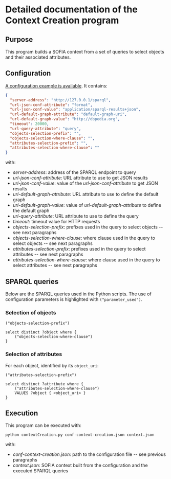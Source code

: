 # Detailed documentation of the Context Creation program

## Purpose

This program builds a SOFIA context from a set of queries to select objects and their associated 
attributes.

## Configuration

[A configuration example is available](../examples/conf-context-creation.json). It contains:

```json
{
  "server-address": "http://127.0.0.1/sparql",
  "url-json-conf-attribute": "format",
  "url-json-conf-value": "application/sparql-results+json",
  "url-default-graph-attribute": "default-graph-uri",
  "url-default-graph-value": "http://dbpedia.org",
  "timeout": 20000,
  "url-query-attribute": "query",
  "objects-selection-prefix": "",
  "objects-selection-where-clause": "",
  "attributes-selection-prefix": "",
  "attributes-selection-where-clause": ""
}
```

with:

* _server-address_: address of the SPARQL endpoint to query
* _url-json-conf-attribute_: URL attribute to use to get JSON results
* _url-json-conf-value_: value of the _url-json-conf-attribute_ to get JSON results
* _url-default-graph-attribute_: URL attribute to use to define the default graph
* _url-default-graph-value_: value of _url-default-graph-attribute_ to define the default graph
* _url-query-attribute_: URL attribute to use to define the query
* _timeout_: timeout value for HTTP requests
* _objects-selection-prefix_: prefixes used in the query to select objects -- see next paragraphs
* _objects-selection-where-clause_: where clause used in the query to select objects -- see next paragraphs
* _attributes-selection-prefix_: prefixes used in the query to select attributes -- see next paragraphs
* _attributes-selection-where-clause_: where clause used in the query to select attributes -- see next paragraphs

## SPARQL queries

Below are the SPARQL queries used in the Python scripts. The use of configuration parameters is highlighted 
with ``("parameter_used")``.

### Selection of objects

```sparql
("objects-selection-prefix")

select distinct ?object where {
    ("objects-selection-where-clause")
}
```

### Selection of attributes

For each object, identified by its ``object_uri``:

```sparql
("attributes-selection-prefix")

select distinct ?attribute where {
    ("attributes-selection-where-clause")
    VALUES ?object { <object_uri> }
}
```

## Execution

This program can be executed with:

```shell
python contextCreation.py conf-context-creation.json context.json
```

with:

* _conf-context-creation.json_: path to the configuration file -- see previous paragraphs
* _context.json_: SOFIA context built from the configuration and the executed SPARQL queries
